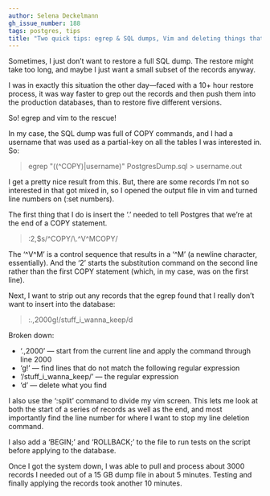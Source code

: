 ```yaml
---
author: Selena Deckelmann
gh_issue_number: 188
tags: postgres, tips
title: "Two quick tips: egrep & SQL dumps, Vim and deleting things that don’t match"
---
```


Sometimes, I just don’t want to restore a full SQL dump. The restore might take too long, and maybe I just want a small subset of the records anyway.

I was in exactly this situation the other day—​faced with a 10+ hour restore process, it was way faster to grep out the records and then push them into the production databases, than to restore five different versions.

So! egrep and vim to the rescue!

In my case, the SQL dump was full of COPY commands, and I had a username that was used as a partial-key on all the tables I was interested in. So:

> egrep "((^COPY)|username)" PostgresDump.sql > username.out

I get a pretty nice result from this. But, there are some records I’m not so interested in that got mixed in, so I opened the output file in vim and turned line numbers on (:set numbers).

The first thing that I do is insert the ‘\.’ needed to tell Postgres that we’re at the end of a COPY statement.

> :2,$s/^COPY/\\\.^V^MCOPY/

The ‘^V^M’ is a control sequence that results in a ‘^M’ (a newline character, essentially). And the ‘2’ starts the substitution command on the second line rather than the first COPY statement (which, in my case, was on the first line).

Next, I want to strip out any records that the egrep found that I really don’t want to insert into the database:

> :.,2000g!/stuff_i_wanna_keep/d

Broken down:

- ‘.,2000’ — start from the current line and apply the command through line 2000
- ‘g!’ — find lines that do not match the following regular expression
- ‘/stuff_i_wanna_keep/’ — the regular expression
- ‘d’ — delete what you find

I also use the ‘:split’ command to divide my vim screen. This lets me look at both the start of a series of records as well as the end, and most importantly find the line number for where I want to stop my line deletion command.

I also add a ‘BEGIN;’ and ‘ROLLBACK;’ to the file to run tests on the script before applying to the database.

Once I got the system down, I was able to pull and process about 3000 records I needed out of a 15 GB dump file in about 5 minutes. Testing and finally applying the records took another 10 minutes.
